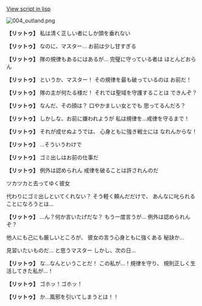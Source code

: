 [View script in lisp](../scripts/10053301.txt)

![004_outland.png](../images/backgrounds/004_outland.png)

**【リットゥ】**
私は清く正しい者にしか頭を垂れない

**【リットゥ】**
なのに、マスター…
お前は少し甘すぎる

**【リットゥ】**
隊の規律もあるにはあるが…
完璧に守っている者は
ほとんどおらん

**【リットゥ】**
というか、マスター！
その規律を最も破っているのは
お前だ！

**【リットゥ】**
隊の主が何たる様だ！
それでは聖域を守護することは
できんぞ？

**【リットゥ】**
なんだ、その顔は？
口やかましい女とでも
思ってるんだろ？

**【リットゥ】**
しかしな、お前に嫌われようが
私は規律を…戒律を守るまで！

**【リットゥ】**
それが成せぬようでは、
心身ともに強き戦士には
なれんからな！

**【リットゥ】**
…そういうわけで

**【リットゥ】**
ゴミ出しはお前の仕事だ

**【リットゥ】**
例外は認められん
戒律を破ることは許されんのだ

ツカツカと去ってゆく彼女

代わりにゴミ出しといてくれない？
そう軽く頼んだだけで、
あんなに叱られることになろうとは…

**【リットゥ】**
…ん？何か言いたげだな？
もう一度言うが…
例外は認められんぞ？

他人にも己にも厳しいところが、
彼女の言う心身ともに強くある
秘訣か…

見習いたいものだ…
と思うマスター
しかし、次の日…

**【リットゥ】**
な…なんということだ！
この私が…！規律を守り、
規則正しく生活してきた私が…！

**【リットゥ】**
ゴホッ！ゴホッ！

**【リットゥ】**
か…風邪を引いてしまうとは！！